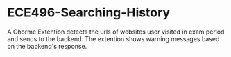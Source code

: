 # ECE496-Searching-History
A Chorme Extention detects the urls of websites user visited in exam period and sends to the backend. The extention shows warning messages based on the backend's response.
